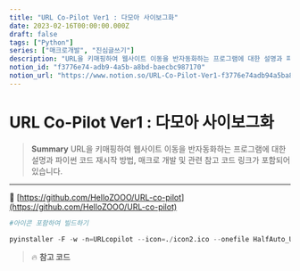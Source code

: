```yaml
---
title: "URL Co-Pilot Ver1 : 다모아 사이보그화"
date: 2023-02-16T00:00:00.000Z
draft: false
tags: ["Python"]
series: ["매크로개발", "진심글쓰기"]
description: "URL을 키매핑하여 웹사이트 이동을 반자동화하는 프로그램에 대한 설명과 파이썬 코드 재시작 방법, 매크로 개발 및 관련 참고 코드 링크가 포함되어 있습니다."
notion_id: "f3776e74-adb9-4a5b-a8bd-baecbc987170"
notion_url: "https://www.notion.so/URL-Co-Pilot-Ver1-f3776e74adb94a5ba8bdbaecbc987170"
---
```


# URL Co-Pilot Ver1 : 다모아 사이보그화

> **Summary**
> URL을 키매핑하여 웹사이트 이동을 반자동화하는 프로그램에 대한 설명과 파이썬 코드 재시작 방법, 매크로 개발 및 관련 참고 코드 링크가 포함되어 있습니다.

---

🔗 [https://github.com/HelloZOOO/URL-co-pilot](https://github.com/HelloZOOO/URL-co-pilot)

```python
#아이콘 포함하여 빌드하기

pyinstaller -F -w -n=URLcopilot --icon=./icon2.ico --onefile HalfAuto_UrlCopiler.py
```

> 🔥 **참고 코드**


